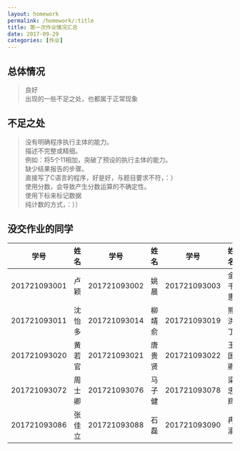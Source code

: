 ```yaml
---
layout: homework
permalink: /homework/:title
title: 第一次作业情况汇总
date: 2017-09-29
categories: [作业]
---
```

## 总体情况
> 良好    
> 出现的一些不足之处，也都属于正常现象

## 不足之处

> 没有明确程序执行主体的能力。    
> 描述不完整或精细。    
> 例如：将5个11相加，突破了预设的执行主体的能力。    
> 缺少结果报告的步骤。    
> 直接写了C语言的程序，好是好，与题目要求不符，：）     
> 使用分数，会导致产生分数运算的不确定性。    
> 使用下标来标记数据    
> 纯计数的方式，：））    

## 没交作业的同学

| 学号 | 姓名 | 学号 | 姓名 | 学号 | 姓名 |
| --- | --- | --- | ---| --- | --- |
|201721093001|卢颖|201721093002|姚 晨|201721093003|金千惠|
|201721093011|沈怡多|201721093014|柳靖俞|201721093019|熊洪丁|
|201721093020|黄若官|201721093021|唐贵贤|201721093022|王国卿|
|201721093072|周士卿|201721093076|马子健|201721093078|梁忠辉|
|201721093086|张佳立|201721093088|石  磊|201721093090|冉渝|
